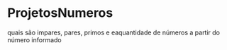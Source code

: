 # ProjetosNumeros
quais são impares, pares, primos e eaquantidade de números a partir do número informado 
